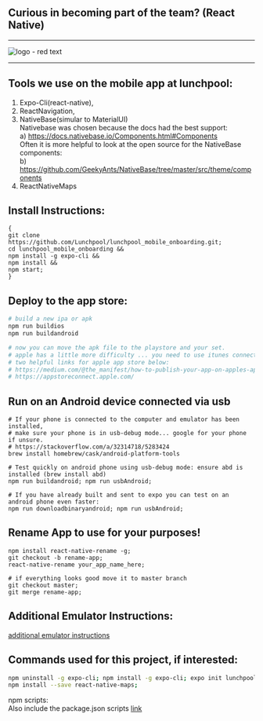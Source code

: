 ## Curious in becoming part of the team? (React Native)

<hr/>

![logo - red text](https://user-images.githubusercontent.com/7960991/48717575-b9160180-ebe7-11e8-9786-68980dab412f.png)

<hr/>

## Tools we use on the mobile app at lunchpool:
1) Expo-Cli(react-native),
2) ReactNavigation,
3) NativeBase(simular to MaterialUI)
  <br/>Nativebase was chosen because the docs had the best support:
  <br/>a) https://docs.nativebase.io/Components.html#Components
  <br/>Often it is more helpful to look at the open source for the NativeBase components:
  <br/>b) https://github.com/GeekyAnts/NativeBase/tree/master/src/theme/components
4) ReactNativeMaps

## Install Instructions:
```
{
git clone https://github.com/Lunchpool/lunchpool_mobile_onboarding.git;
cd lunchpool_mobile_onboarding &&
npm install -g expo-cli &&
npm install &&
npm start;
}
```

## Deploy to the app store:

```bash
# build a new ipa or apk
npm run buildios
npm run buildandroid

# now you can move the apk file to the playstore and your set.
# apple has a little more difficulty ... you need to use itunes connect.
# two helpful links for apple app store below:
# https://medium.com/@the_manifest/how-to-publish-your-app-on-apples-app-store-in-2018-f76f22a5c33a
# https://appstoreconnect.apple.com/
```

## Run on an Android device connected via usb
```
# If your phone is connected to the computer and emulator has been installed,
# make sure your phone is in usb-debug mode... google for your phone if unsure.
# https://stackoverflow.com/a/32314718/5283424
brew install homebrew/cask/android-platform-tools

# Test quickly on android phone using usb-debug mode: ensure abd is installed (brew install abd)
npm run buildandroid; npm run usbAndroid;

# If you have already built and sent to expo you can test on an android phone even faster:
npm run downloadbinaryandroid; npm run usbAndroid;
```

## Rename App to use for your purposes!
```
npm install react-native-rename -g;
git checkout -b rename-app;
react-native-rename your_app_name_here;

# if everything looks good move it to master branch
git checkout master;
git merge rename-app;
```

## Additional Emulator Instructions:
[additional emulator instructions](AdditionalEmulatorInstructions.md)

## Commands used for this project, if interested:
```bash
npm uninstall -g expo-cli; npm install -g expo-cli; expo init lunchpool_mobile_onboarding; cd lunchpool_mobile_onboarding;
npm install --save react-native-maps;
```
npm scripts:
<br/>Also include the package.json scripts [link](package.json)
